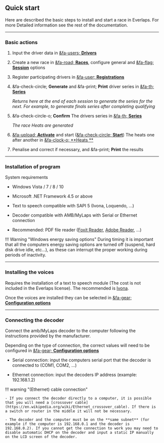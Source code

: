 ## Quick start

Here are described the basic steps to install and start a race in Everlaps. For more Detailed information see the rest of the documentation.

---

### Basic actions

1.  Input the driver data in [&fa-users; **Drivers**](./user-guide/drivers.md)

2.  Create a new race in [&fa-road; **Races**](./user-guide/races.md), configure general and [&fa-flag; **Session**](./race-formats/qualify-finals.md) options

3.  Register participating drivers in [&fa-user; **Registrations**](./user-guide/races.md#inscripciones)

4.  &fa-check-circle; **Generate** and &fa-print; **Print** driver series in [&fa-th; **Series**](./user-guide/races.md#series)

	*Returns here at the end of each session to generate the series for the next. For example, to generate finals series after completing qualifying*

5.  &fa-check-circle-o; **Confirm** The drivers series in [&fa-th; **Series**](./user-guide/races.md#series)

	*The race Heats are generated*

6.  [&fa-upload; **Activate**](./user-guide/heats.md#mangas_1) and start ([&fa-check-circle; **Start**](./user-guide/heats.md#control-de-la-manga-activa)) The heats one after another in [&fa-clock-o; **Heats
**](./user-guide/heats.md)

7.  Penalise and correct if necessary, and &fa-print; **Print** the results

---

### Installation of program

System requirements

- Windows Vista / 7 / 8 / 10

- Microsoft .NET Framework 4.5 or above

- Text to speech compatible with SAPI 5 (Ivona, Loquendo, ...)

- Decoder compatible with AMB/MyLaps with Serial or Ethernet connection

- Recommended: PDF file reader ([Foxit Reader](http://www.foxitsoftware.com/Secure_PDF_Reader/), [Adobe Reader](http://get.adobe.com/reader/), ...)

!!! Warning "Windows energy saving options"
	During timing it is important that all the computers energy saving options are turned off (suspend, hard disk drive idle, etc...), as these can interrupt the proper working during periods of inactivity.  

---

### Installing the voices

Requires the installation of a text to speech module (The cost is not included in the Everlaps license). The recommended is [Ivona](http://www.ivona.com).

Once the voices are installed they can be selected in [&fa-gear; **Configuration options**](./user-guide/config.md)

---

### Connecting the decoder

Connect the amb/MyLaps decoder to the computer following the instructions provided by the manufacturer. 

Depending on the type of connection, the correct values will need to be configured in [&fa-gear; **Configuration options**](./user-guide/config.md)

- Serial connection: input the computers serial port that the decoder is connected to (COM1, COM2, ...)

- Ethernet connection: input the decoders IP address (example: 192.168.1.2)


!!! warning "(Ethernet) cable connection"
	
	- If you connect the decoder directly to a computer, it is possible that you will need a [crossover cable](https://en.wikipedia.org/wiki/Ethernet_crossover_cable). If there is a switch or router in the middle it will not be necessary.
	
	- The decoder and the computer must be on the **same subnet** (for example if the computer is 192.168.0.1 and the decoder is 192.168.0.2). If you cannot get the connection to work you may need to disable automatic DHCP on the decoder and input a static IP manually on the LCD screen of the decoder.
	
	
	

